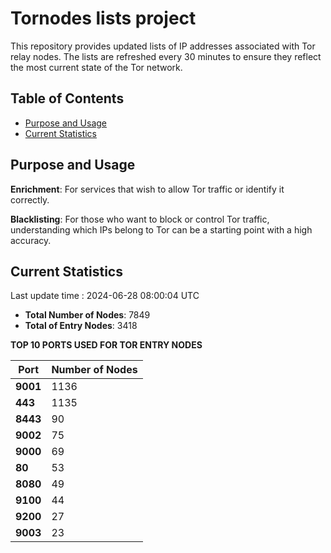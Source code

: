 # Tornodes lists project

This repository provides updated lists of IP addresses associated with Tor relay nodes. The lists are refreshed every 30 minutes to ensure they reflect the most current state of the Tor network.

## Table of Contents

- [Purpose and Usage](#purpose-and-usage)
- [Current Statistics](#current-statistics)


## Purpose and Usage

**Enrichment**: For services that wish to allow Tor traffic or identify it correctly.

**Blacklisting**: For those who want to block or control Tor traffic, understanding which IPs belong to Tor can be a starting point with a high accuracy.

## Current Statistics

Last update time : 2024-06-28 08:00:04 UTC

- **Total Number of Nodes**: 7849
- **Total of Entry Nodes**: 3418

**TOP 10 PORTS USED FOR TOR ENTRY NODES**

| **Port** | **Number of Nodes** |
|------|-----------------|
| **9001**   | 1136  |
| **443**   | 1135  |
| **8443**   | 90  |
| **9002**   | 75  |
| **9000**   | 69  |
| **80**   | 53  |
| **8080**   | 49  |
| **9100**   | 44  |
| **9200**   | 27  |
| **9003**   | 23  |


